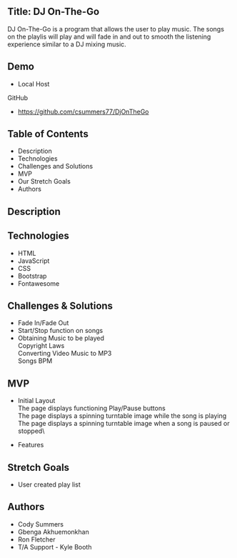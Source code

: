 ## Title: DJ On-The-Go

DJ On-The-Go is a program that allows the user to play music.
The songs on the playlis will play and will fade in and out to smooth the 
listening experience similar to a DJ mixing music.  


## Demo
* Local Host

GitHub
* https://github.com/csummers77/DjOnTheGo


## Table of Contents

* Description
* Technologies
* Challenges and Solutions
* MVP
* Our Stretch Goals
* Authors


## Description



## Technologies

* HTML
* JavaScript
* CSS
* Bootstrap
* Fontawesome

## Challenges & Solutions
* Fade In/Fade Out 
* Start/Stop function on songs
* Obtaining Music to be played\
    Copyright Laws\
    Converting Video Music to MP3\
    Songs BPM
    




## MVP
* Initial Layout \
The page displays functioning Play/Pause buttons\
The page displays a spinning turntable image while the song is playing\
The page displays a spinning turntable image when a song is paused or stopped\





* Features
     


## Stretch Goals
* User created play list


## Authors
* Cody Summers
* Gbenga Akhuemonkhan
* Ron Fletcher
* T/A Support - Kyle Booth



